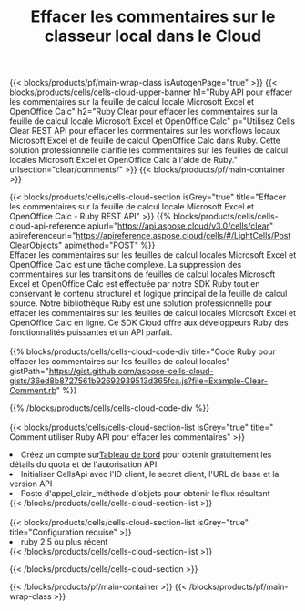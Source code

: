 ﻿---
title:  Effacer les commentaires sur le classeur local dans le Cloud
description:  API Cloud et SDK pour effacer les commentaires sur Microsoft Excel et OpenOffice Calc. Effacer les commentaires sur les feuilles de calcul locales par le Cells Cloud API. Le SDK prend en charge les types de langages de développement. Ils incluent Android, C#, Go, Java, NodeJS, Perl, PHP, Python, Ruby et Swift.
url: /fr/ruby/clear/comments/
---
{{< blocks/products/pf/main-wrap-class isAutogenPage="true" >}}
{{< blocks/products/cells/cells-cloud-upper-banner h1="Ruby API pour effacer les commentaires sur la feuille de calcul locale Microsoft Excel et OpenOffice Calc" h2="Ruby Clear pour effacer les commentaires sur la feuille de calcul locale Microsoft Excel et OpenOffice Calc" p="Utilisez Cells Clear REST API pour effacer les commentaires sur les workflows locaux Microsoft Excel et de feuille de calcul OpenOffice Calc dans Ruby. Cette solution professionnelle clarifie les commentaires sur les feuilles de calcul locales Microsoft Excel et OpenOffice Calc à l\'aide de Ruby." urlsection="clear/comments/" >}}
{{< blocks/products/pf/main-container >}}

{{< blocks/products/cells/cells-cloud-section isGrey="true" title="Effacer les commentaires sur la feuille de calcul locale Microsoft Excel et OpenOffice Calc - Ruby REST API" >}}
{{% blocks/products/cells/cells-cloud-api-reference apiurl="https://api.aspose.cloud/v3.0/cells/clear" apireferenceurl="https://apireference.aspose.cloud/cells/#/LightCells/PostClearObjects" apimethod="POST" %}}
<br/>
Effacer les commentaires sur les feuilles de calcul locales Microsoft Excel et OpenOffice Calc est une tâche complexe. La suppression des commentaires sur les transitions de feuilles de calcul locales Microsoft Excel et OpenOffice Calc est effectuée par notre SDK Ruby tout en conservant le contenu structurel et logique principal de la feuille de calcul source. Notre bibliothèque Ruby est une solution professionnelle pour effacer les commentaires sur les feuilles de calcul locales Microsoft Excel et OpenOffice Calc en ligne. Ce SDK Cloud offre aux développeurs Ruby des fonctionnalités puissantes et un API parfait.
<br/>
<br/>
{{% blocks/products/cells/cells-cloud-code-div title="Code Ruby pour effacer les commentaires sur les feuilles de calcul locales" gistPath="https://gist.github.com/aspose-cells-cloud-gists/36ed8b8727561b92692939513d365fca.js?file=Example-Clear-Comment.rb" %}}
  
{{% /blocks/products/cells/cells-cloud-code-div %}}
<br/>
<br/>
{{< blocks/products/cells/cells-cloud-section-list isGrey="true" title=" Comment utiliser Ruby API pour effacer les commentaires" >}}
<li> Créez un compte sur<a href="https://dashboard.aspose.cloud/">Tableau de bord</a> pour obtenir gratuitement les détails du quota et de l'autorisation API</li>
<li>Initialiser CellsApi avec l'ID client, le secret client, l'URL de base et la version API</li>
<li>Poste d'appel_clair_méthode d'objets pour obtenir le flux résultant</li>
{{< /blocks/products/cells/cells-cloud-section-list >}}
<br/>
<br/>
{{< blocks/products/cells/cells-cloud-section-list isGrey="true" title="Configuration requise" >}}
<li>ruby 2.5 ou plus récent</li>
{{< /blocks/products/cells/cells-cloud-section-list >}}

{{< /blocks/products/cells/cells-cloud-section >}}

{{< /blocks/products/pf/main-container >}}
{{< /blocks/products/pf/main-wrap-class >}}
